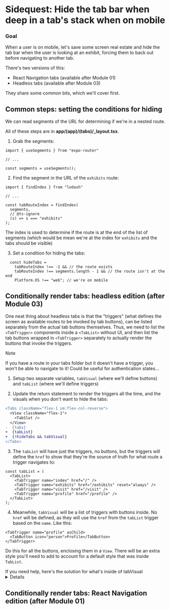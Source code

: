 # Sidequest: Hide the tab bar when deep in a tab's stack when on mobile

### Goal
When a user is on mobile, let's save some screen real estate and hide the tab bar when the user is looking at an exhibit, forcing them to back out before navigating to another tab.

There's two versions of this:
- React Navigation tabs (available after Module 01)
- Headless tabs (available after Module 03)

They share some common bits, which we'll cover first.

## Common steps: setting the conditions for hiding
We can read segments of the URL for determining if we're in a nested route.

All of these steps are in **app/(app)/(tabs)/_layout.tsx**.

1. Grab the segments:
```tsx
import { useSegments } from "expo-router"

// ...

const segments = useSegments();
```

2. Find the segment in the URL of the `exhibits` route:
```tsx
import { findIndex } from "lodash"

// ...

const tabRouteIndex = findIndex(
  segments,
  // @ts-ignore
  (s) => s === "exhibits"
);
```

The index is used to determine if the route is at the end of the list of segments (which would be mean we're at the index for `exhibits` and the tabs should be visible)

3. Set a condition for hiding the tabs:
```tsx
  const hideTabs =
    tabRouteIndex !== -1 && // the route exists
    tabRouteIndex !== segments.length - 1 && // the route isn't at the end
    Platform.OS !== "web"; // we're on mobile
```

## Conditionally render tabs: headless edition (after Module 03)

One neat thing about headless tabs is that the "triggers" (what defines the screen as available routes to be invoked by tab buttons), can be listed separately from the actual tab buttons themselves. Thus, we need to list the `<TabTrigger>` components inside a `<TabList>` without UI, and then list the tab buttons wrapped in `<TabTrigger>` separately to actually render the buttons that invoke the triggers.

> [!NOTE]
> If you have a route in your tabs folder but it doesn't have a trigger, you won't be able to navigate to it! Could be useful for authentication states...

1. Setup two separate variables, `tabVisual` (where we'll define buttons) and `tabList` (where we'll define triggers)

2. Update the return statement to render the triggers all the time, and the visuals when you don't want to hide the tabs:

```diff
<Tabs className="flex-1 sm:flex-col-reverse">
  <View className="flex-1">
    <TabSlot />
  </View>
-  {tabs}
+  {tabList}
+  {!hideTabs && tabVisual}
</Tabs>
```

3. The `tabList` will have just the triggers, no buttons, but the triggers will define the `href` to show that they're the source of truth for what route a trigger navigates to:

```tsx
const tabList = (
  <TabList>
    <TabTrigger name="index" href="/" />
    <TabTrigger name="exhibits" href="/exhibits" reset="always" />
    <TabTrigger name="visit" href="/visit" />
    <TabTrigger name="profile" href="/profile" />
  </TabList>
);
```

4. Meanwhile, `tabVisual` will be a list of triggers with buttons inside. No `href` will be defined, as they will use the `href` from the `tabList` trigger based on the `name`. Like this:

```tsx
<TabTrigger name="profile" asChild>
  <TabButton icon="person">Profile</TabButton>
</TabTrigger>
```

Do this for all the buttons, enclosing them in a `View`. There will be an extra style you'll need to add to account for a default style that was inside `TabList`.

<summary>If you need help, here's the solution for what's inside of tabVisual</summary>
<details>

```tsx
const tabVisual = (
    <View
      className={classNames(
        "flex-row justify-between",
        "py-3 sm:py-6",
        "px-6 sm:px-8",
        "mx-2 sm:mx-0",
        "sm:justify-end sm:gap-x-4 sm:shadow-sm",
        "bg-white",
        "bottom-safe-offset-2 sm:bottom-safe-offset-0", // keep the tabs above safe ares
        "rounded-full sm:rounded-none", // round the corners
        "absolute right-0 left-0 sm:relative", // position above content
        "shadow-sm sm:shadow-none" // yum, shadows!
      )}
    >
      <TabTrigger name="index" asChild>
        <TabButton icon="museum">Home</TabButton>
      </TabTrigger>
      <TabTrigger name="exhibits" asChild reset="always">
        <TabButton icon="palette">Exhibits</TabButton>
      </TabTrigger>
      <TabTrigger name="visit" asChild>
        <TabButton icon="map">Visit</TabButton>
      </TabTrigger>
      <TabTrigger name="profile" asChild>
        <TabButton icon="person">Profile</TabButton>
      </TabTrigger>
    </View>
  );
```

</details>
</summary>

## Conditionally render tabs: React Navigation edition (after Module 01)


